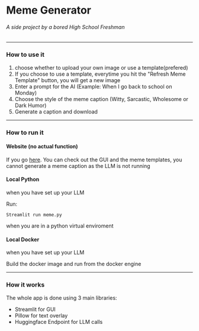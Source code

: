 # Meme Generator
###### A side project by a bored High School Freshman

---

### How to use it

1. choose whether to upload your own image or use a template(prefered)
2. If you choose to use a template, everytime you hit the "Refresh Meme Template" button, you will get a new image
3. Enter a prompt for the AI (Example: When I go back to school on Monday)
4. Choose the style of the meme caption (Witty, Sarcastic, Wholesome or Dark Humor)
5. Generate a caption and download

---

### How to run it

#### Website (no actual function)
If you go [here](https://meme-generator-1009835531129.us-central1.run.app/).
You can check out the GUI and the meme templates, you cannot generate a meme caption as the LLM is not running

#### Local Python
when you have set up your LLM

Run:

`Streamlit run meme.py`

when you are in a python virtual enviroment

#### Local Docker
when you have set up your LLM

Build the docker image and run from the docker engine


---

### How it works
The whole app is done using 3 main libraries:
* Streamlit for GUI
* Pillow for text overlay
* Huggingface Endpoint for LLM calls

